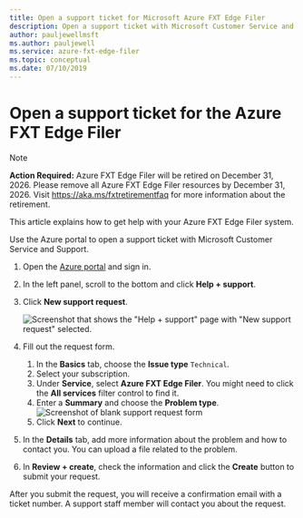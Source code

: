 ```yaml
---
title: Open a support ticket for Microsoft Azure FXT Edge Filer  
description: Open a support ticket with Microsoft Customer Service and Support for help with your Azure FXT Edge Filer system.
author: pauljewellmsft
ms.author: pauljewell
ms.service: azure-fxt-edge-filer
ms.topic: conceptual
ms.date: 07/10/2019
---
```


# Open a support ticket for the Azure FXT Edge Filer

> [!NOTE]
> **Action Required:** Azure FXT Edge Filer will be retired on December 31, 2026. Please remove all Azure FXT Edge Filer resources by December 31, 2026. Visit https://aka.ms/fxtretirementfaq for more information about the retirement.

This article explains how to get help with your Azure FXT Edge Filer system.

Use the Azure portal to open a support ticket with Microsoft Customer Service and Support.

1. Open the [Azure portal](https://portal.azure.com/) and sign in.
1. In the left panel, scroll to the bottom and click **Help + support**.
1. Click **New support request**.

   ![Screenshot that shows the "Help + support" page with "New support request" selected.](media/fxt-support-blank.png)

1. Fill out the request form.  
    1. In the **Basics** tab, choose the **Issue type** ``Technical``.
    1. Select your subscription.
    1. Under **Service**, select **Azure FXT Edge Filer**. You might need to click the **All services** filter control to find it.
    1. Enter a **Summary** and choose the **Problem type**.
    ![Screenshot of blank support request form](media/fxt-support-populated.png)
    1. Click **Next** to continue.
1. In the **Details** tab, add more information about the problem and how to contact you. You can upload a file related to the problem.
1. In **Review + create**, check the information and click the **Create** button to submit your request.

After you submit the request, you will receive a confirmation email with a ticket number. A support staff member will contact you about the request.
